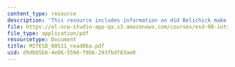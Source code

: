 ```yaml
---
content_type: resource
description: 'This resource includes information on did Belichick make the right call? '
file: https://ol-ocw-studio-app-qa.s3.amazonaws.com/courses/esd-00-introduction-to-engineering-systems-spring-2011/d9dbb5bb4e865598f9b6293fbdf83ae0_MITESD_00S11_read06a.pdf
file_type: application/pdf
resourcetype: Document
title: MITESD_00S11_read06a.pdf
uid: d9dbb5bb-4e86-5598-f9b6-293fbdf83ae0
---
```

